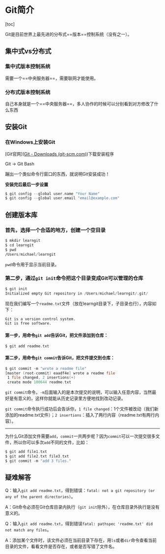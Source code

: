 # Git简介

[toc]

Git是目前世界上最先进的分布式==版本==控制系统（没有之一）。

## 集中式vs分布式

### 集中式版本控制系统

需要一个==中央服务器==，需要联网才能使用。

### 分布式版本控制系统

自己本身就是一个==中央服务器==，多人协作的时候可以分别看到对方修改了什么东西

## 安装Git

### 在Windows上安装Git

[Git官网]([Git - Downloads (git-scm.com)](https://git-scm.com/downloads))下载安装程序

Git -> Git Bash

蹦出一个类似命令行窗口的东西，就说明Git安装成功！

**安装完后最后一步设置**

```asm
$ git config --global user.name "Your Name"
$ git config --global user.email "email@example.com"
```

## 创建版本库

### 首先，选择一个合适的地方，创建一个空目录

```asm
$ mkdir learngit
$ cd learngit
$ pwd
/Users/michael/learngit
```

`pwd`命令用于显示当前目录。

### 第二步，通过`git init`命令把这个目录变成Git可以管理的仓库

```asm
$ git init
Initialized empty Git repository in /Users/michael/learngit/.git/
```

现在我们编写一个`readme.txt`文件（放在learngit目录下，子目录也行），内容如下：

```txt
Git is a version control system.
Git is free software.
```

#### 第一步，用命令`git add`告诉Git，把文件添加到仓库：

```asm
$ git add readme.txt
```

#### 第二步，用命令`git commit`告诉Git，把文件提交到仓库：

```asm
$ git commit -m "wrote a readme file"
[master (root-commit) eaadf4e] wrote a readme file
 1 file changed, 2 insertions(+)
 create mode 100644 readme.txt
```

`git commit`命令，`-m`后面输入的是本次提交的说明，可以输入任意内容，当然最好是有意义的，这样你就能从历史记录里方便地找到改动记录。

`git commit`命令执行成功后会告诉你，`1 file changed`：1个文件被改动（我们新添加的readme.txt文件）；`2 insertions`：插入了两行内容（readme.txt有两行内容）。

---

为什么Git添加文件需要`add`，`commit`一共两步呢？因为`commit`可以一次提交很多文件，所以你可以多次`add`不同的文件，比如：

``` asm
$ git add file1.txt
$ git add file2.txt file3.txt
$ git commit -m "add 3 files."
```

## 疑难解答

Q：输入`git add readme.txt`，得到错误：`fatal: not a git repository (or any of the parent directories)`。

A：Git命令必须在Git仓库目录内执行（`git init`除外），在仓库目录外执行是没有意义的。

Q：输入`git add readme.txt`，得到错误`fatal: pathspec 'readme.txt' did not match any files`。

A：添加某个文件时，该文件必须在当前目录下存在，用`ls`或者`dir`命令查看当前目录的文件，看看文件是否存在，或者是否写错了文件名。
